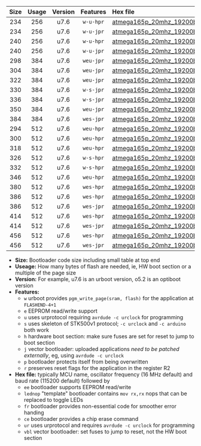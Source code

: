 |Size|Usage|Version|Features|Hex file|
|:-:|:-:|:-:|:-:|:--|
|234|256|u7.6|`w-u-hpr`|[atmega165p_20mhz_19200bps_ur.hex](https://raw.githubusercontent.com/stefanrueger/urboot/main//atmega165p_20mhz_19200bps_ur.hex)|
|234|256|u7.6|`w-u-jpr`|[atmega165p_20mhz_19200bps_ur_vbl.hex](https://raw.githubusercontent.com/stefanrueger/urboot/main//atmega165p_20mhz_19200bps_ur_vbl.hex)|
|240|256|u7.6|`w-u-hpr`|[atmega165p_20mhz_19200bps_lednop_ur.hex](https://raw.githubusercontent.com/stefanrueger/urboot/main//atmega165p_20mhz_19200bps_lednop_ur.hex)|
|240|256|u7.6|`w-u-jpr`|[atmega165p_20mhz_19200bps_lednop_ur_vbl.hex](https://raw.githubusercontent.com/stefanrueger/urboot/main//atmega165p_20mhz_19200bps_lednop_ur_vbl.hex)|
|298|384|u7.6|`weu-jpr`|[atmega165p_20mhz_19200bps_ee_ur_vbl.hex](https://raw.githubusercontent.com/stefanrueger/urboot/main//atmega165p_20mhz_19200bps_ee_ur_vbl.hex)|
|304|384|u7.6|`weu-jpr`|[atmega165p_20mhz_19200bps_ee_lednop_ur_vbl.hex](https://raw.githubusercontent.com/stefanrueger/urboot/main//atmega165p_20mhz_19200bps_ee_lednop_ur_vbl.hex)|
|322|384|u7.6|`weu-jpr`|[atmega165p_20mhz_19200bps_ee_lednop_fr_ur_vbl.hex](https://raw.githubusercontent.com/stefanrueger/urboot/main//atmega165p_20mhz_19200bps_ee_lednop_fr_ur_vbl.hex)|
|330|384|u7.6|`w-s-jpr`|[atmega165p_20mhz_19200bps_vbl.hex](https://raw.githubusercontent.com/stefanrueger/urboot/main//atmega165p_20mhz_19200bps_vbl.hex)|
|336|384|u7.6|`w-s-jpr`|[atmega165p_20mhz_19200bps_lednop_vbl.hex](https://raw.githubusercontent.com/stefanrueger/urboot/main//atmega165p_20mhz_19200bps_lednop_vbl.hex)|
|350|384|u7.6|`weu-jpr`|[atmega165p_20mhz_19200bps_ee_lednop_fr_ce_ur_vbl.hex](https://raw.githubusercontent.com/stefanrueger/urboot/main//atmega165p_20mhz_19200bps_ee_lednop_fr_ce_ur_vbl.hex)|
|384|384|u7.6|`wes-jpr`|[atmega165p_20mhz_19200bps_ee_vbl.hex](https://raw.githubusercontent.com/stefanrueger/urboot/main//atmega165p_20mhz_19200bps_ee_vbl.hex)|
|294|512|u7.6|`weu-hpr`|[atmega165p_20mhz_19200bps_ee_ur.hex](https://raw.githubusercontent.com/stefanrueger/urboot/main//atmega165p_20mhz_19200bps_ee_ur.hex)|
|300|512|u7.6|`weu-hpr`|[atmega165p_20mhz_19200bps_ee_lednop_ur.hex](https://raw.githubusercontent.com/stefanrueger/urboot/main//atmega165p_20mhz_19200bps_ee_lednop_ur.hex)|
|318|512|u7.6|`weu-hpr`|[atmega165p_20mhz_19200bps_ee_lednop_fr_ur.hex](https://raw.githubusercontent.com/stefanrueger/urboot/main//atmega165p_20mhz_19200bps_ee_lednop_fr_ur.hex)|
|326|512|u7.6|`w-s-hpr`|[atmega165p_20mhz_19200bps.hex](https://raw.githubusercontent.com/stefanrueger/urboot/main//atmega165p_20mhz_19200bps.hex)|
|332|512|u7.6|`w-s-hpr`|[atmega165p_20mhz_19200bps_lednop.hex](https://raw.githubusercontent.com/stefanrueger/urboot/main//atmega165p_20mhz_19200bps_lednop.hex)|
|346|512|u7.6|`weu-hpr`|[atmega165p_20mhz_19200bps_ee_lednop_fr_ce_ur.hex](https://raw.githubusercontent.com/stefanrueger/urboot/main//atmega165p_20mhz_19200bps_ee_lednop_fr_ce_ur.hex)|
|380|512|u7.6|`wes-hpr`|[atmega165p_20mhz_19200bps_ee.hex](https://raw.githubusercontent.com/stefanrueger/urboot/main//atmega165p_20mhz_19200bps_ee.hex)|
|386|512|u7.6|`wes-hpr`|[atmega165p_20mhz_19200bps_ee_lednop.hex](https://raw.githubusercontent.com/stefanrueger/urboot/main//atmega165p_20mhz_19200bps_ee_lednop.hex)|
|386|512|u7.6|`wes-jpr`|[atmega165p_20mhz_19200bps_ee_lednop_vbl.hex](https://raw.githubusercontent.com/stefanrueger/urboot/main//atmega165p_20mhz_19200bps_ee_lednop_vbl.hex)|
|414|512|u7.6|`wes-hpr`|[atmega165p_20mhz_19200bps_ee_lednop_fr.hex](https://raw.githubusercontent.com/stefanrueger/urboot/main//atmega165p_20mhz_19200bps_ee_lednop_fr.hex)|
|414|512|u7.6|`wes-jpr`|[atmega165p_20mhz_19200bps_ee_lednop_fr_vbl.hex](https://raw.githubusercontent.com/stefanrueger/urboot/main//atmega165p_20mhz_19200bps_ee_lednop_fr_vbl.hex)|
|456|512|u7.6|`wes-hpr`|[atmega165p_20mhz_19200bps_ee_lednop_fr_ce.hex](https://raw.githubusercontent.com/stefanrueger/urboot/main//atmega165p_20mhz_19200bps_ee_lednop_fr_ce.hex)|
|456|512|u7.6|`wes-jpr`|[atmega165p_20mhz_19200bps_ee_lednop_fr_ce_vbl.hex](https://raw.githubusercontent.com/stefanrueger/urboot/main//atmega165p_20mhz_19200bps_ee_lednop_fr_ce_vbl.hex)|

- **Size:** Bootloader code size including small table at top end
- **Useage:** How many bytes of flash are needed, ie, HW boot section or a multiple of the page size
- **Version:** For example, u7.6 is an urboot version, o5.2 is an optiboot version
- **Features:**
  + `w` urboot provides `pgm_write_page(sram, flash)` for the application at `FLASHEND-4+1`
  + `e` EEPROM read/write support
  + `u` uses urprotocol requiring `avrdude -c urclock` for programming
  + `s` uses skeleton of STK500v1 protocol; `-c urclock` and `-c arduino` both work
  + `h` hardware boot section: make sure fuses are set for reset to jump to boot section
  + `j` vector bootloader: uploaded applications *need to be patched externally*, eg, using `avrdude -c urclock`
  + `p` bootloader protects itself from being overwritten
  + `r` preserves reset flags for the application in the register R2
- **Hex file:** typically MCU name, oscillator frequency (16 MHz default) and baud rate (115200 default) followed by
  + `ee` bootloader supports EEPROM read/write
  + `lednop` "template" bootloader contains `mov rx,rx` nops that can be replaced to toggle LEDs
  + `fr` bootloader provides non-essential code for smoother error handing
  + `ce` bootloader provides a chip erase command
  + `ur` uses urprotocol and requires `avrdude -c urclock` for programming
  + `vbl` vector bootloader: set fuses to jump to reset, not the HW boot section
